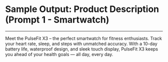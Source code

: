 # Sample Output: Product Description (Prompt 1 - Smartwatch)

---

Meet the PulseFit X3 – the perfect smartwatch for fitness enthusiasts. Track your heart rate, sleep, and steps with unmatched accuracy. With a 10-day battery life, waterproof design, and sleek touch display, PulseFit X3 keeps you ahead of your health goals — all day, every day.

